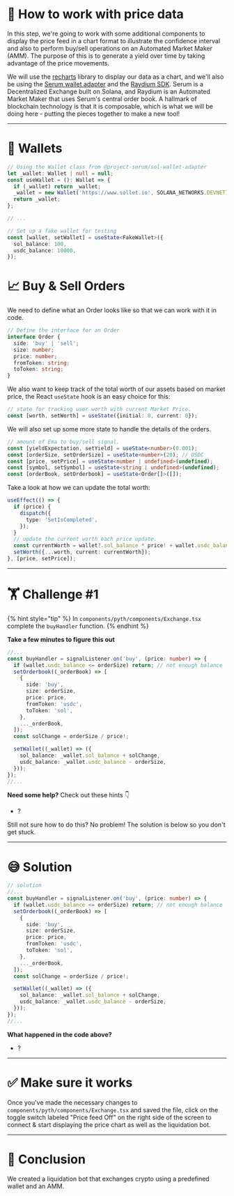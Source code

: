 # 🧐 How to work with price data

In this step, we're going to work with some additional components to display the price feed in a chart format to illustrate the confidence interval and also to perform buy/sell operations on an Automated Market Maker (AMM). The purpose of this is to generate a yield over time by taking advantage of the price movements.

We will use the [recharts](https://github.com/recharts/recharts#recharts) library to display our data as a chart, and we'll also be using the [Serum wallet adapter](https://github.com/project-serum/sol-wallet-adapter#sol-wallet-adapter) and the [Raydium SDK](https://github.com/raydium-io/raydium-sdk#raydium-sdk). Serum is a Decentralized Exchange built on Solana, and Raydium is an Automated Market Maker that uses Serum's central order book. A hallmark of blockchain technology is that it is composable, which is what we will be doing here - putting the pieces together to make a new tool!

---

# 👜 Wallets

```typescript
// Using the Wallet class from @project-serum/sol-wallet-adapter
let _wallet: Wallet | null = null;
const useWallet = (): Wallet => {
  if (_wallet) return _wallet;
  _wallet = new Wallet('https://www.sollet.io', SOLANA_NETWORKS.DEVNET);
  return _wallet;
};

// ...

// Set up a fake wallet for testing
const [wallet, setWallet] = useState<FakeWallet>({
  sol_balance: 100,
  usdc_balance: 10000,
});
```

# 📈 Buy & Sell Orders

We need to define what an Order looks like so that we can work with it in code.

```typescript
// Define the interface for an Order
interface Order {
  side: 'buy' | 'sell';
  size: number;
  price: number;
  fromToken: string;
  toToken: string;
}
```

We also want to keep track of the total worth of our assets based on market price, the React `useState` hook is an easy choice for this:

```typescript
// state for tracking user worth with current Market Price.
const [worth, setWorth] = useState({initial: 0, current: 0});
```

We will also set up some more state to handle the details of the orders.

```typescript
// amount of Ema to buy/sell signal.
const [yieldExpectation, setYield] = useState<number>(0.001);
const [orderSize, setOrderSize] = useState<number>(20); // USDC
const [price, setPrice] = useState<number | undefined>(undefined);
const [symbol, setSymbol] = useState<string | undefined>(undefined);
const [orderBook, setOrderbook] = useState<Order[]>([]);
```

Take a look at how we can update the total worth:

```typescript
useEffect(() => {
  if (price) {
    dispatch({
      type: 'SetIsCompleted',
    });
  }
  // update the current worth each price update.
  const currentWorth = wallet?.sol_balance * price! + wallet.usdc_balance;
  setWorth({...worth, current: currentWorth});
}, [price, setPrice]);
```

---

# 🏋️ Challenge #1

{% hint style="tip" %}
In `components/pyth/components/Exchange.tsx` complete the `buyHandler` function.
{% endhint %}

**Take a few minutes to figure this out**

```typescript
//...
const buyHandler = signalListener.on('buy', (price: number) => {
  if (wallet.usdc_balance <= orderSize) return; // not enough balance
  setOrderbook((_orderBook) => [
    {
      side: 'buy',
      size: orderSize,
      price: price,
      fromToken: 'usdc',
      toToken: 'sol',
    },
    ..._orderBook,
  ]);
  const solChange = orderSize / price!;

  setWallet((_wallet) => ({
    sol_balance: _wallet.sol_balance + solChange,
    usdc_balance: _wallet.usdc_balance - orderSize,
  }));
});
//...
```

**Need some help?** Check out these hints 👇

- ?

Still not sure how to do this? No problem! The solution is below so you don't get stuck.

---

# 😅 Solution

```typescript
// solution
//...
const buyHandler = signalListener.on('buy', (price: number) => {
  if (wallet.usdc_balance <= orderSize) return; // not enough balance
  setOrderbook((_orderBook) => [
    {
      side: 'buy',
      size: orderSize,
      price: price,
      fromToken: 'usdc',
      toToken: 'sol',
    },
    ..._orderBook,
  ]);
  const solChange = orderSize / price!;

  setWallet((_wallet) => ({
    sol_balance: _wallet.sol_balance + solChange,
    usdc_balance: _wallet.usdc_balance - orderSize,
  }));
});
//...
```

**What happened in the code above?**

- ?

---

# ✅ Make sure it works

Once you've made the necessary changes to `components/pyth/components/Exchange.tsx` and saved the file, click on the toggle switch labeled "Price feed Off" on the right side of the screen to connect & start displaying the price chart as well as the liquidation bot.

---

# 🏁 Conclusion

We created a liquidation bot that exchanges crypto using a predefined wallet and an AMM.
